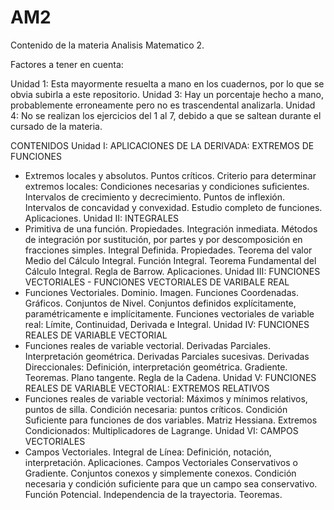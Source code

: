 # AM2
Contenido de la materia Analisis Matematico 2.

Factores a tener en cuenta:

Unidad 1: Esta mayormente resuelta a mano en los cuadernos, por lo que se obvia subirla a este repositorio.
Unidad 3: Hay un porcentaje hecho a mano, probablemente erroneamente pero no es trascendental analizarla.
Unidad 4: No se realizan los ejercicios del 1 al 7, debido a que se saltean durante el cursado de la materia.

CONTENIDOS
Unidad I: APLICACIONES DE LA DERIVADA: EXTREMOS DE FUNCIONES
  - Extremos locales y absolutos. Puntos críticos. Criterio para determinar extremos locales: Condiciones necesarias y condiciones        suficientes. Intervalos de crecimiento y decrecimiento. Puntos de inflexión. Intervalos de concavidad y convexidad. Estudio           completo   de funciones. Aplicaciones.
Unidad II: INTEGRALES
  - Primitiva de una función. Propiedades. Integración inmediata. Métodos de integración por sustitución, por partes y por                descomposición     en fracciones simples.
    Integral Definida. Propiedades. Teorema del valor Medio del Cálculo Integral. Función Integral. Teorema Fundamental del Cálculo       Integral. Regla de Barrow. Aplicaciones.
Unidad III: FUNCIONES VECTORIALES - FUNCIONES VECTORIALES DE VARIBALE REAL
  - Funciones Vectoriales. Dominio. Imagen. Funciones Coordenadas. Gráficos. Conjuntos de Nivel. Conjuntos definidos explícitamente,      paramétricamente e implícitamente.
    Funciones vectoriales de variable real: Límite, Continuidad, Derivada e Integral.
Unidad IV: FUNCIONES REALES DE VARIABLE VECTORIAL
  - Funciones reales de variable vectorial. Derivadas Parciales. Interpretación geométrica. Derivadas Parciales sucesivas. Derivadas      Direccionales: Definición, interpretación geométrica. Gradiente. Teoremas. Plano tangente. Regla de la Cadena.
Unidad V: FUNCIONES REALES DE VARIABLE VECTORIAL: EXTREMOS RELATIVOS
  - Funciones reales de variable vectorial: Máximos y mínimos relativos, puntos de silla. Condición necesaria: puntos críticos.           Condición Suficiente para funciones de dos variables. Matriz Hessiana. Extremos Condicionados: Multiplicadores de Lagrange.
Unidad VI: CAMPOS VECTORIALES
  - Campos Vectoriales. Integral de Línea: Definición, notación, interpretación. Aplicaciones. Campos Vectoriales Conservativos o         Gradiente. Conjuntos conexos y simplemente conexos. Condición necesaria y condición suficiente para que un campo sea                  conservativo. Función Potencial. Independencia de la trayectoria. Teoremas.
